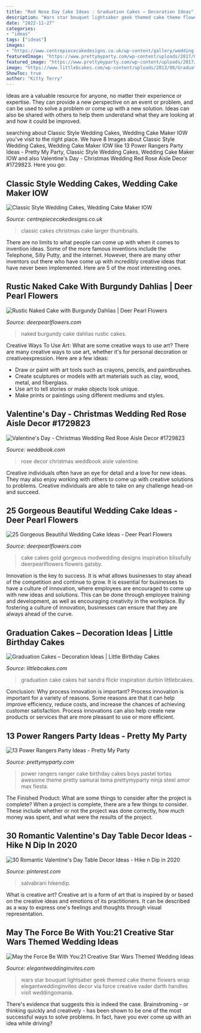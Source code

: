 ```yaml
---
title: "Red Nose Day Cake Ideas : Graduation Cakes – Decoration Ideas"
description: "Wars star bouquet lightsaber geek themed cake theme flowers wrap elegantweddinginvites decor via force creative vader darth handles visit weddingomania"
date: "2022-11-27"
categories:
- "ideas"
tags: ["ideas"]
images:
- "https://www.centrepiececakedesigns.co.uk/wp-content/gallery/wedding-classic/christmas.jpg"
featuredImage: "https://www.prettymyparty.com/wp-content/uploads/2017/07/power-rangers-birthday-cake.jpg"
featured_image: "https://www.prettymyparty.com/wp-content/uploads/2017/07/power-rangers-birthday-cake.jpg"
image: "https://www.littlebcakes.com/wp-content/uploads/2013/08/Graduation-Hat-Cake.jpg"
ShowToc: true
author: "Kitty Terry"
---
```



Ideas are a valuable resource for anyone, no matter their experience or expertise. They can provide a new perspective on an event or problem, and can be used to solve a problem or come up with a new solution. Ideas can also be shared with others to help them understand what they are looking at and how it could be improved.

	

		
searching about Classic Style Wedding Cakes, Wedding Cake Maker IOW you've visit to the right place. We have 8 Images about Classic Style Wedding Cakes, Wedding Cake Maker IOW like 13 Power Rangers Party Ideas - Pretty My Party, Classic Style Wedding Cakes, Wedding Cake Maker IOW and also Valentine&#039;s Day - Christmas Wedding Red Rose Aisle Decor #1729823. Here you go:
		
    
## Classic Style Wedding Cakes, Wedding Cake Maker IOW

<img loading=lazy src="https://www.centrepiececakedesigns.co.uk/wp-content/gallery/wedding-classic/christmas.jpg" onerror="this.onerror=null;this.src='https://tse4.mm.bing.net/th?id=OIP.q7qn5dkNalLQJjeOyozhZQHaKh&amp;pid=15.1';" alt="Classic Style Wedding Cakes, Wedding Cake Maker IOW">

_Source: centrepiececakedesigns.co.uk_

>classic cakes christmas cake larger thumbnails. 

	

There are no limits to what people can come up with when it comes to invention ideas. Some of the more famous inventions include the Telephone, Silly Putty, and the internet. However, there are many other inventors out there who have come up with incredibly creative ideas that have never been implemented. Here are 5 of the most interesting ones.

    
## Rustic Naked Cake With Burgundy Dahlias | Deer Pearl Flowers

<img loading=lazy src="https://www.deerpearlflowers.com/wp-content/uploads/2015/06/Rustic-Naked-Cake-with-Burgundy-Dahlias.jpg" onerror="this.onerror=null;this.src='https://tse1.mm.bing.net/th?id=OIP.WgUqC2QKXpDnXmhXjrI9oAHaLH&amp;pid=15.1';" alt="Rustic Naked Cake with Burgundy Dahlias | Deer Pearl Flowers">

_Source: deerpearlflowers.com_

>naked burgundy cake dahlias rustic cakes. 

	

Creative Ways To Use Art: What are some creative ways to use art?
There are many creative ways to use art, whether it's for personal decoration or creativeexpression. Here are a few ideas: 
- Draw or paint with art tools such as crayons, pencils, and paintbrushes.
- Create sculptures or models with art materials such as clay, wood, metal, and fiberglass.
- Use art to tell stories or make objects look unique.
- Make prints or paintings using different mediums and styles.

    
## Valentine&#039;s Day - Christmas Wedding Red Rose Aisle Decor #1729823

<img loading=lazy src="http://s5.weddbook.me/t1/1/7/2/1729823/christmas-wedding-red-rose-aisle-decor.jpg" onerror="this.onerror=null;this.src='https://tse1.mm.bing.net/th?id=OIP.rIGzW3eP2Gy-AfHHId0wQAHaLG&amp;pid=15.1';" alt="Valentine&#039;s Day - Christmas Wedding Red Rose Aisle Decor #1729823">

_Source: weddbook.com_

>rose decor christmas weddbook aisle valentine. 

	

Creative individuals often have an eye for detail and a love for new ideas. They may also enjoy working with others to come up with creative solutions to problems. Creative individuals are able to take on any challenge head-on and succeed.

    
## 25 Gorgeous Beautiful Wedding Cake Ideas - Deer Pearl Flowers

<img loading=lazy src="https://www.deerpearlflowers.com/wp-content/uploads/2015/10/red-black-gold-and-white-wedding-cake.jpg" onerror="this.onerror=null;this.src='https://tse1.mm.bing.net/th?id=OIP.tTlpUIoN4CVw-YzMHMo_DAHaKU&amp;pid=15.1';" alt="25 Gorgeous Beautiful Wedding Cake Ideas - Deer Pearl Flowers">

_Source: deerpearlflowers.com_

>cake cakes gold gorgeous modwedding designs inspiration blissfully deerpearlflowers flowers gatsby. 

	

Innovation is the key to success. It is what allows businesses to stay ahead of the competition and continue to grow. It is essential for businesses to have a culture of innovation, where employees are encouraged to come up with new ideas and solutions. This can be done through employee training and development, as well as encouraging creativity in the workplace. By fostering a culture of innovation, businesses can ensure that they are always ahead of the curve.

    
## Graduation Cakes – Decoration Ideas | Little Birthday Cakes

<img loading=lazy src="https://www.littlebcakes.com/wp-content/uploads/2013/08/Graduation-Hat-Cake.jpg" onerror="this.onerror=null;this.src='https://tse1.mm.bing.net/th?id=OIP.jgM4365AVLlNKLt9IofPbAHaJ4&amp;pid=15.1';" alt="Graduation Cakes – Decoration Ideas | Little Birthday Cakes">

_Source: littlebcakes.com_

>graduation cake cakes hat sandra flickr inspiration durbin littlebcakes. 

	

Conclusion: Why process innovation is important?
Process innovation is important for a variety of reasons. Some reasons are that it can help improve efficiency, reduce costs, and increase the chances of achieving customer satisfaction. Process innovations can also help create new products or services that are more pleasant to use or more efficient.

    
## 13 Power Rangers Party Ideas - Pretty My Party

<img loading=lazy src="https://www.prettymyparty.com/wp-content/uploads/2017/07/power-rangers-birthday-cake.jpg" onerror="this.onerror=null;this.src='https://tse2.mm.bing.net/th?id=OIP.YIFBRjNhTEeiWUf5XYtkvgHaNJ&amp;pid=15.1';" alt="13 Power Rangers Party Ideas - Pretty My Party">

_Source: prettymyparty.com_

>power rangers ranger cake birthday cakes boys pastel tortas awesome theme pretty samurai tema prettymyparty ninja steel amor max fiesta. 

	

The Finished Product: What are some things to consider after the project is complete?
When a project is complete, there are a few things to consider. These include whether or not the project was done correctly, how much money was spent, and what were the results of the project.

    
## 30 Romantic Valentine&#039;s Day Table Decor Ideas - Hike N Dip In 2020

<img loading=lazy src="https://i.pinimg.com/736x/d8/90/74/d890747e126778ca50a148c981d2dd80.jpg" onerror="this.onerror=null;this.src='https://tse3.mm.bing.net/th?id=OIP.lsdr_r5Acrn2ry-isfQZzwHaJ4&amp;pid=15.1';" alt="30 Romantic Valentine&#039;s Day Table Decor Ideas - Hike n Dip in 2020">

_Source: pinterest.com_

>salvabrani hikendip. 

	

What is creative art?
Creative art is a form of art that is inspired by or based on the creative ideas and emotions of its practitioners. It can be described as a way to express one's feelings and thoughts through visual representation.

    
## May The Force Be With You:21 Creative Star Wars Themed Wedding Ideas

<img loading=lazy src="https://www.elegantweddinginvites.com/wedding-blog/wp-content/uploads/2016/01/unqiue-lightsaber-wedding-bouquet-ideas-that-you-may-love.jpg" onerror="this.onerror=null;this.src='https://tse1.mm.bing.net/th?id=OIP.8DWhBH6xUsubX23OrQDyngHaLH&amp;pid=15.1';" alt="May the Force Be With You:21 Creative Star Wars Themed Wedding Ideas">

_Source: elegantweddinginvites.com_

>wars star bouquet lightsaber geek themed cake theme flowers wrap elegantweddinginvites decor via force creative vader darth handles visit weddingomania. 

	

There's evidence that suggests this is indeed the case. Brainstroming - or thinking quickly and creatively - has been shown to be one of the most successful ways to solve problems. In fact, have you ever come up with an idea while driving?


